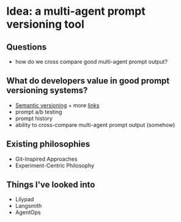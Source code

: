 # Idea: a multi-agent prompt versioning tool

## Questions
- how do we cross compare good multi-agent prompt output?


## What do developers value in good prompt versioning systems?
- [Semantic versioning](https://latitude-blog.ghost.io/blog/prompt-versioning-best-practices/) + more [links](https://semver.org/) 
- prompt a/b testing
- prompt history
- ability to cross-compare multi-agent prompt output (somehow)

## Existing philosophies
- Git-Inspired Approaches
- Experiment-Centric Philosophy

## Things I've looked into
- Lilypad
- Langsmith
- AgentOps
